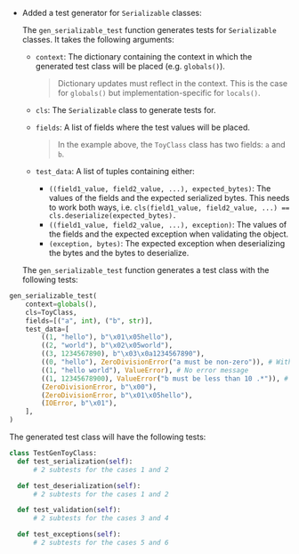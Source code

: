 - Added a test generator for `Serializable` classes:

  The `gen_serializable_test` function generates tests for `Serializable` classes. It takes the following arguments:

  - `context`: The dictionary containing the context in which the generated test class will be placed (e.g. `globals()`).
      > Dictionary updates must reflect in the context. This is the case for `globals()` but implementation-specific for `locals()`.
  - `cls`: The `Serializable` class to generate tests for.
  - `fields`: A list of fields where the test values will be placed.

      > In the example above, the `ToyClass` class has two fields: `a` and `b`.

  - `test_data`: A list of tuples containing either:
    - `((field1_value, field2_value, ...), expected_bytes)`: The values of the fields and the expected serialized bytes. This needs to work both ways, i.e. `cls(field1_value, field2_value, ...) == cls.deserialize(expected_bytes).`
    - `((field1_value, field2_value, ...), exception)`: The values of the fields and the expected exception when validating the object.
    - `(exception, bytes)`: The expected exception when deserializing the bytes and the bytes to deserialize.

  The `gen_serializable_test` function generates a test class with the following tests:

```python
gen_serializable_test(
    context=globals(),
    cls=ToyClass,
    fields=[("a", int), ("b", str)],
    test_data=[
        ((1, "hello"), b"\x01\x05hello"),
        ((2, "world"), b"\x02\x05world"),
        ((3, 1234567890), b"\x03\x0a1234567890"),
        ((0, "hello"), ZeroDivisionError("a must be non-zero")), # With an error message
        ((1, "hello world"), ValueError), # No error message
        ((1, 12345678900), ValueError("b must be less than 10 .*")), # With an error message and regex
        (ZeroDivisionError, b"\x00"),
        (ZeroDivisionError, b"\x01\x05hello"),
        (IOError, b"\x01"),
    ],
)
```

  The generated test class will have the following tests:

  ```python
class TestGenToyClass:
    def test_serialization(self):
        # 2 subtests for the cases 1 and 2

    def test_deserialization(self):
        # 2 subtests for the cases 1 and 2

    def test_validation(self):
        # 2 subtests for the cases 3 and 4

    def test_exceptions(self):
        # 2 subtests for the cases 5 and 6
  ```
